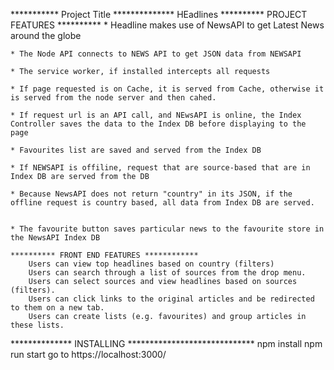 *********** Project Title **************
HEadlines
 ********** PROJECT FEATURES  **********
	* Headline makes use of NewsAPI to get Latest News around the globe

	* The Node API connects to NEWS API to get JSON data from NEWSAPI 

	* The service worker, if installed intercepts all requests

	* If page requested is on Cache, it is served from Cache, otherwise it is served from the node server and then cahed.

	* If request url is an API call, and NEwsAPI is online, the Index Controller saves the data to the Index DB before displaying to the page

	* Favourites list are saved and served from the Index DB

	* If NEWSAPI is offiline, request that are source-based that are in Index DB are served from the DB

	* Because NewsAPI does not return "country" in its JSON, if the offline request is country based, all data from Index DB are served.


	* The favourite button saves particular news to the favourite store in the NewsAPI Index DB 

	********** FRONT END FEATURES ************
		Users can view top headlines based on country (filters)
		Users can search through a list of sources from the drop menu.
		Users can select sources and view headlines based on sources (filters).
		Users can click links to the original articles and be redirected to them on a new tab.
		Users can create lists (e.g. favourites) and group articles in these lists.

************** INSTALLING	*****************************
 npm install
 npm run start
 go to https://localhost:3000/
